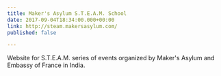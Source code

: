 ```yaml
---
title: Maker's Asylum S.T.E.A.M. School
date: 2017-09-04T18:34:00.000+00:00
link: http://steam.makersasylum.com/
published: false

---
```

Website for S.T.E.A.M. series of events organized by Maker's Asylum and Embassy of France in India.